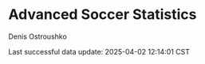 # Advanced Soccer Statistics
Denis Ostroushko

<!-- gfm -->

Last successful data update: 2025-04-02 12:14:01 CST

